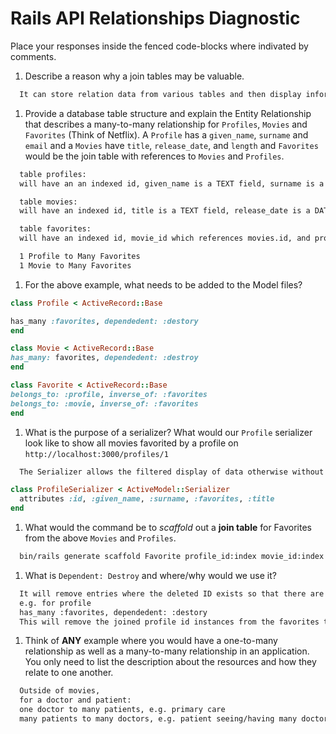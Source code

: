 # Rails API Relationships Diagnostic

Place your responses inside the fenced code-blocks where indivated by comments.

1.  Describe a reason why a join tables may be valuable.

  ```md
    It can store relation data from various tables and then display information relavant to the task at hand while minimizing the amount of data stored in other tables.
  ```

1.  Provide a database table structure and explain the Entity Relationship that
  describes a many-to-many relationship for `Profiles`, `Movies` and `Favorites`
  (Think of Netflix). A `Profile` has a `given_name`, `surname` and `email` and a
  `Movies` have `title`, `release_date`, and `length` and `Favorites` would be the
  join table with references to `Movies` and `Profiles`.

  ```md
    table profiles:
    will have an an indexed id, given_name is a TEXT field, surname is a TEXT field, and email is a TEXT field.

    table movies:
    will have an indexed id, title is a TEXT field, release_date is a DATE field, and length is an INTEGER.

    table favorites:
    will have an indexed id, movie_id which references movies.id, and profile_id which references profiles.id.

    1 Profile to Many Favorites
    1 Movie to Many Favorites

  ```

1.  For the above example, what needs to be added to the Model files?

  ```rb
  class Profile < ActiveRecord::Base

  has_many :favorites, dependedent: :destory
  end
  ```

  ```rb
  class Movie < ActiveRecord::Base
  has_many: favorites, dependedent: :destroy
  end
  ```

  ```rb
  class Favorite < ActiveRecord::Base
  belongs_to: :profile, inverse_of: :favorites
  belongs_to: :movie, inverse_of: :favorites
  end
  ```

1.  What is the purpose of a serializer? What would our `Profile` serializer look
like to show all movies favorited by a profile on
`http://localhost:3000/profiles/1`

  ```md
    The Serializer allows the filtered display of data otherwise without it, all column fields and their data will be displayed which may not be needed for the task at hand.
  ```

  ```rb
  class ProfileSerializer < ActiveModel::Serializer
    attributes :id, :given_name, :surname, :favorites, :title
  end
  ```

1.  What would the command be to _scaffold_ out a **join table** for Favorites from
the above `Movies` and `Profiles`.

  ```sh
    bin/rails generate scaffold Favorite profile_id:index movie_id:index
  ```

1.  What is `Dependent: Destroy` and where/why would we use it?

  ```md
    It will remove entries where the deleted ID exists so that there are no "hanging" instances of that ID. It would be defined in the relevant model files after a has_many definition.
    e.g. for profile
    has_many :favorites, dependedent: :destory
    This will remove the joined profile id instances from the favorites table.
  ```

1.  Think of **ANY** example where you would have a one-to-many relationship as well
as a many-to-many relationship in an application. You only need to list the
description about the resources and how they relate to one another.

  ```md
    Outside of movies,
    for a doctor and patient:
    one doctor to many patients, e.g. primary care
    many patients to many doctors, e.g. patient seeing/having many doctors with specializations.
  ```

